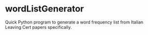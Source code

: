wordListGenerator
=================

Quick Python program to generate a word frequency list from Italian Leaving Cert papers specifically.
